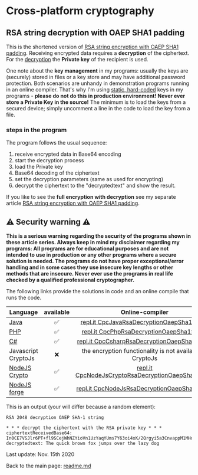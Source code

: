 # Cross-platform cryptography

## RSA string decryption with OAEP SHA1 padding

This is the shortened version of [RSA string encryption with OAEP SHA1 padding](rsa_encryption_oaep_sha1_string.md). Receiving encrypted data requires a **decryption** of the ciphertext. For the <u>decryption</u> the **Private key** of the recipient is used.

One note about the **key management** in my programs: usually the keys are (securely) stored in files or a key store and may have additional password protection. Both scenarios are unhandy in demonstration programs running in an online compiler. That's why I'm using <u>static, hard-coded</u> keys in my programs - **please do not do this in production environment! Never ever store a Private Key in the source!** The minimum is to load the keys from a secured device; simply uncomment a line in the code to load the key from a file.

### steps in the program

The program follows the usual sequence:
1. receive encrypted data in Base64 encoding
2. start the decryption process
3. load the Private key
4. Base64 decoding of the ciphertext
5. set the decryption parameters (same as used for encrypting)
11. decrypt the ciphertext to the "decryptedtext" and show the result.

If you like to see the **full encryption with decryption** see my separate article [RSA string encryption with OAEP SHA1 padding](rsa_encryption_oaep_sha1_string.md).

## :warning: Security warning :warning:

**This is a serious warning regarding the security of the programs shown in these article series.  Always keep in mind my disclaimer regarding my programs: All programs are for educational purposes and are not intended to use in production or any other programs where a  secure solution is needed. The programs do not have proper exceptional/error handling and in some cases they use insecure key lengths or other methods that are insecure. Never ever use the programs in real life checked by a qualified professional cryptographer.**

The following links provide the solutions in code and an online compile that runs the code.

| Language | available | Online-compiler
| ------ | :---: | :----: |
| [Java](RsaEncryptionOaepSha1String/RsaDecryptionOaepSha1.java) | :white_check_mark: | [repl.it CpcJavaRsaDecryptionOaepSha1String](https://repl.it/@javacrypto/CpcJavaRsaDecryptionOaepSha1String/)
| [PHP](RsaEncryptionOaepSha1String/RsaDecryptionOaepSha1.php) | :white_check_mark: | [repl.it CpcPhpRsaDecryptionOaepSha1String](https://repl.it/@javacrypto/CpcPhpRsaDecryptionOaepSha1String#main.php/)
| [C#](RsaEncryptionOaepSha1String/RsaDecryptionOaepSha1.cs) | :white_check_mark: | [repl.it CpcCsharpRsaDecryptionOaepSha1String](https://repl.it/@javacrypto/CpcCsharpRsaDecryptionOaepSha1String#main.cs/)
| Javascript CryptoJs | :x: | the encryption functionality is not available in CryptoJs
| [NodeJS Crypto](RsaEncryptionOaepSha1String/RsaDecryptionOaepSha1NodeJsCrypto.js) | :white_check_mark: | [repl.it CpcNodeJsCryptoRsaDecryptionOaepSha1String](https://repl.it/@javacrypto/CpcNodeJsCryptoRsaDecryptionOaepSha1String#index.js/)
| [NodeJS forge](RsaEncryptionOaepSha1String/RsaDecryptionOaepSha1NodeJs.js) | :white_check_mark: | [repl.it CpcNodeJsRsaDecryptionOaepSha1String](https://repl.it/@javacrypto/CpcNodeJsRsaDecryptionOaepSha1String#index.js/)

This is an output (your will differ because a random element):

```plaintext
RSA 2048 decryption OAEP SHA-1 string

* * * decrypt the ciphertext with the RSA private key * * *
ciphertextReceivedBase64: In0CE7VSJlr6PT+fl9SCejWhNZYioVn1UzYaqYUms7Y63oi4xK/2Qrgyi5a3CnvappM1MHdDaZVc+bDzl/iBiUslkHcF8lWGD4YdKuJgtfSS8WBRuIxz78EFhU3TfMU3y0v0bhUUj1/6ZdO/p9j8KcNbnpEB8A9YW+bZC1qOO8ibnTNbb3RHQekafz6r9oAYsILNga1pi9ZlyXQPYi7VpWAeZmUOq+MHEgD/Nkq/oxkyMo/yf5SVk1ig8M5Lr6arj22r2ePpQ8j3onmN7aOTCWUhZ7FdLm7IiRYebZ3MWPWozt9O6BSNjALLDXm7NfKaYcgQ+bVXrA4k1M9f4M9OEA==
decryptedtext: The quick brown fox jumps over the lazy dog

```

Last update: Nov. 15th 2020

Back to the main page: [readme.md](readme.md)